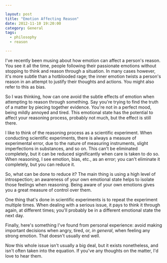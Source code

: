 ```yaml
---

layout: post
title: "Emotion Affecting Reason"
date: 2012-11-10 19:20:00
category: General
tags:
  - philosophy
  - reason

---
```


I've recently been musing about how emotion can affect a person's reason. You see it all the time, people following their passionate emotions without stopping to think and reason through a situation. In many cases however, it's more subtle than a hotblooded rage; the inner emotion twists a person's reason in an attempt to justify their thoughts and actions. You might also refer to this as bias.

So I was thinking, how can one avoid the subtle effects of emotion when attempting to reason through something. Say you're trying to find the truth of a matter by piecing together evidence. You're not in a perfect mood, being mildly annoyed and tired. This emotional state has the potential to affect your reasoning process, probably not much, but the effect is still there.

I like to think of the reasoning process as a scientific experiment. When conducting scientific experiments, there is always a measure of experimental error, due to the nature of measuring instruments, slight imperfections in substances, and so on. This can't be eliminated completely, but it can be reduced significantly when care is taken to do so. When reasoning, I see emotion, bias, etc., as an error; you can't eliminate it completely, but you can reduce it.

So, what can be done to reduce it? The main thing is using a high level of introspection; an awareness of your own emotional state helps to isolate those feelings when reasoning. Being aware of your own emotions gives you a great measure of control over them.

One thing that's done in scientific experiments is to repeat the experiment multiple times. When dealing with a serious issue, it pays to think it through again, at different times; you'll probably be in a different emotional state the next day.

Finally, here's something I've found from personal experience: avoid making important decisions when angry, tired, or, _in general_, when feeling any strong emotion. That doesn't usually end well.

Now this whole issue isn't usually a big deal, but it exists nonetheless, and isn't often taken into the equation. If you've any thoughts on the matter, I'd love to hear them.
